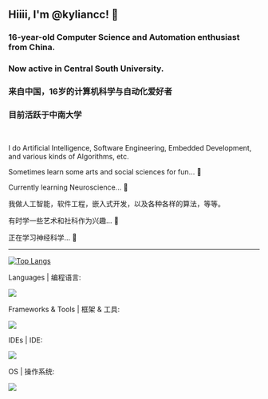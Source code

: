 ## Hiiii, I'm @kyliancc! 👋

### 16-year-old Computer Science and Automation enthusiast from China.

### Now active in Central South University.

### 来自中国，16岁的计算机科学与自动化爱好者

### 目前活跃于中南大学

<br>

I do Artificial Intelligence, Software Engineering, Embedded Development, and various kinds of Algorithms, etc.

Sometimes learn some arts and social sciences for fun... 🤫

Currently learning Neuroscience... 🧐

我做人工智能，软件工程，嵌入式开发，以及各种各样的算法，等等。

有时学一些艺术和社科作为兴趣... 🤫

正在学习神经科学... 🧐

---

[![Top Langs](https://github-readme-stats.vercel.app/api/top-langs/?username=kyliancc&layout=compact&hide=Jupyter%20Notebook,jupyter)](https://github.com/anuraghazra/github-readme-stats)

Languages | 编程语言:

[![](https://skillicons.dev/icons?i=c,cpp,java,html,css,js,py)](https://skillicons.dev)

Frameworks & Tools | 框架 & 工具:

[![](https://skillicons.dev/icons?i=pytorch,qt,nodejs,vue,jquery,spring,fastapi,mysql)](https://skillicons.dev)

IDEs | IDE:

[![](https://skillicons.dev/icons?i=pycharm,clion,webstorm,idea,vscode)](https://skillicons.dev)

OS | 操作系统:

[![](https://skillicons.dev/icons?i=linux,windows)](https://skillicons.dev)
